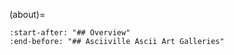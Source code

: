 (about)=

```{include} ../README.md
:start-after: "## Overview"
:end-before: "## Asciiville Ascii Art Galleries"
```
